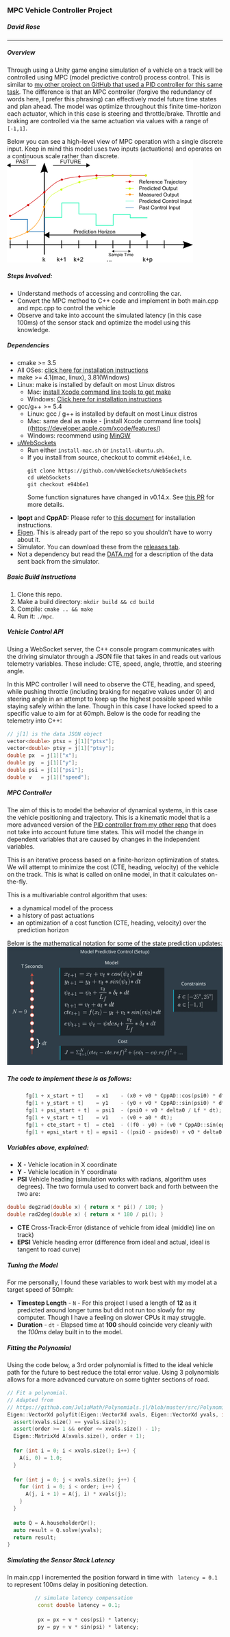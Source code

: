 ### MPC Vehicle Controller Project
##### David Rose


-------------------------
##### Overview 
Through using a Unity game engine simulation of a vehicle on a track will be controlled using MPC (model predictive control) process control. This is similar to [my other project on GitHub that used a PID controller for this same task](https://github.com/cipher982/PID-Control). The difference is that an MPC controller (forgive the redundancy of words here, I prefer this phrasing) can effectively model future time states and plan ahead. The model was optimize throughout this finite time-horizon each actuator, which in this case is steering and throttle/brake. Throttle and braking are controlled via the same actuation via values with a range of  ```[-1,1]```.


Below you can see a high-level view of MPC operation with a single discrete input. Keep in mind this model uses two inputs (actuations) and operates on a continuous scale rather than discrete.
![MPC Diagram](https://github.com/cipher982/MPC-vehicle-controller/blob/master/media/434px-MPC_scheme_basic.svg.png "MPC Diagram")

##### Steps Involved:
- Understand methods of accessing and controlling the car.
- Convert the MPC method to C++ code and implement in both main.cpp and mpc.cpp to control the vehicle
- Observe and take into account the simulated latency (in this case 100ms) of the sensor stack and optimize the model using this knowledge.

##### Dependencies
- cmake >= 3.5
- All OSes: [click here for installation instructions](https://cmake.org/install/)
- make >= 4.1(mac, linux), 3.81(Windows)
- Linux: make is installed by default on most Linux distros
  * Mac: [install Xcode command line tools to get make](https://developer.apple.com/xcode/features/)
  * Windows: [Click here for installation instructions](http://gnuwin32.sourceforge.net/packages/make.htm)
- gcc/g++ >= 5.4
  * Linux: gcc / g++ is installed by default on most Linux distros
  * Mac: same deal as make - [install Xcode command line tools]((https://developer.apple.com/xcode/features/)
  * Windows: recommend using [MinGW](http://www.mingw.org/)
- [uWebSockets](https://github.com/uWebSockets/uWebSockets)
  * Run either `install-mac.sh` or `install-ubuntu.sh`.
  * If you install from source, checkout to commit `e94b6e1`, i.e.
    ```
    git clone https://github.com/uWebSockets/uWebSockets
    cd uWebSockets
    git checkout e94b6e1
    ```
    Some function signatures have changed in v0.14.x. See [this PR](https://github.com/udacity/CarND-MPC-Project/pull/3) for more details.

* **Ipopt** and **CppAD:** Please refer to [this document](https://github.com/udacity/CarND-MPC-Project/blob/master/install_Ipopt_CppAD.md) for installation instructions.
* [Eigen](http://eigen.tuxfamily.org/index.php?title=Main_Page). This is already part of the repo so you shouldn't have to worry about it.
* Simulator. You can download these from the [releases tab](https://github.com/udacity/self-driving-car-sim/releases).
* Not a dependency but read the [DATA.md](./DATA.md) for a description of the data sent back from the simulator.


##### Basic Build Instructions

1. Clone this repo.
2. Make a build directory: `mkdir build && cd build`
3. Compile: `cmake .. && make`
4. Run it: `./mpc`.


##### Vehicle Control API
Using a WebSocket server, the C++ console program communicates with the driving simulator through a JSON file that takes in and reads out various telemetry variables. These include: CTE, speed, angle, throttle, and steering angle.

In this MPC controller I will need to observe the CTE, heading, and speed, while pushing throttle (including braking for negative values under 0) and steering angle in an attempt to keep up the highest possible speed while staying safely within the lane. Though in this case I have locked speed to a specific value to aim for at 60mph. Below is the code for reading the telemetry into C++:



``` cpp 
// j[1] is the data JSON object
vector<double> ptsx = j[1]["ptsx"];
vector<double> ptsy = j[1]["ptsy"];
double px  = j[1]["x"];
double py  = j[1]["y"];
double psi = j[1]["psi"];
double v   = j[1]["speed"];
```


##### MPC Controller
The aim of this is to model the behavior of dynamical systems, in this case the vehicle positioning and trajectory. This is a kinematic model that is a more advanced version of the [PID controller from my other repo](https://github.com/cipher982/PID-Control) that does not take into account future time states. This will model the change in dependent variables that are caused by changes in the independent variables. 

This is an iterative process based on a finite-horizon optimization of states. We will attempt to minimize the cost (CTE, heading, velocity) of the vehicle on the track. This is what is called on online model, in that it calculates on-the-fly.

This is a multivariable control algorithm that uses:
* a dynamical model of the process 
* a history of past actuations
* an optimization of a cost function (CTE, heading, velocity) over the prediction horizon

Below is the mathematical notation for some of the state prediction updates:
![MPC Overview](https://github.com/cipher982/MPC-vehicle-controller/blob/master/media/MPC_overview.png "MPC Overview")

##### The code to implement these is as follows:
``` cpp
      fg[1 + x_start + t]    = x1    - (x0 + v0 * CppAD::cos(psi0) * dt);
      fg[1 + y_start + t]    = y1    - (y0 + v0 * CppAD::sin(psi0) * dt);
      fg[1 + psi_start + t]  = psi1  - (psi0 + v0 * delta0 / Lf * dt);
      fg[1 + v_start + t]    = v1    - (v0 + a0 * dt);
      fg[1 + cte_start + t]  = cte1  - ((f0 - y0) + (v0 * CppAD::sin(epsi0) * dt));
      fg[1 + epsi_start + t] = epsi1 - ((psi0 - psides0) + v0 * delta0 / Lf * dt); 
```
##### Variables above, explained:
* **X** - Vehicle location in X coordinate
* **Y** - Vehicle location in Y coordinate
* **PSI** Vehicle heading (simulation works with radians, algorithm uses degrees). The two formula used to convert back and forth between the two are:
``` cpp 
double deg2rad(double x) { return x * pi() / 180; }
double rad2deg(double x) { return x * 180 / pi(); } 
```
* **CTE** Cross-Track-Error (distance of vehicle from ideal (middle) line on track)
* **EPSI** Vehicle heading error (difference from ideal and actual, ideal is tangent to road curve)

##### Tuning the Model
For me personally, I found these variables to work best with my model at a target speed of 50mph:
* **Timestep Length** - ```N``` - For this project I used a length of **12** as it predicted around longer turns but did not run too slowly for my computer. Though I have a feeling on slower CPUs it may struggle. 
* **Duration** - ```dt``` - Elapsed time at **100** should coincide very cleanly with the *100ms* delay built in to the model. 


##### Fitting the Polynomial
Using the code below, a 3rd order polynomial is fitted to the ideal vehicle path for the future to best reduce the total error value. Using 3 polynomials allows for a more advanced curvature on some tighter sections of road. 

``` cpp
// Fit a polynomial.
// Adapted from
// https://github.com/JuliaMath/Polynomials.jl/blob/master/src/Polynomials.jl#L676-L716
Eigen::VectorXd polyfit(Eigen::VectorXd xvals, Eigen::VectorXd yvals, int order) {
  assert(xvals.size() == yvals.size());
  assert(order >= 1 && order <= xvals.size() - 1);
  Eigen::MatrixXd A(xvals.size(), order + 1);

  for (int i = 0; i < xvals.size(); i++) {
    A(i, 0) = 1.0;
  }

  for (int j = 0; j < xvals.size(); j++) {
    for (int i = 0; i < order; i++) {
      A(j, i + 1) = A(j, i) * xvals(j);
    }
  }

  auto Q = A.householderQr();
  auto result = Q.solve(yvals);
  return result;
}
```

##### Simulating the Sensor Stack Latency 
In main.cpp I incremented the position forward in time with ``` latency = 0.1``` to represent 100ms delay in positioning detection. 

``` cpp
         // simulate latency compensation
          const double latency = 0.1;

          px = px + v * cos(psi) * latency;
          py = py + v * sin(psi) * latency;
```




